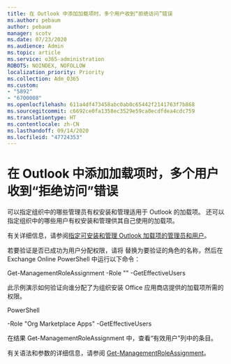 ```yaml
---
title: 在 Outlook 中添加加载项时，多个用户收到“拒绝访问”错误
ms.author: pebaum
author: pebaum
manager: scotv
ms.date: 07/23/2020
ms.audience: Admin
ms.topic: article
ms.service: o365-administration
ROBOTS: NOINDEX, NOFOLLOW
localization_priority: Priority
ms.collection: Adm_O365
ms.custom:
- "5892"
- "6700008"
ms.openlocfilehash: 611a4df473458abc0ab0c65442f2141763f7b868
ms.sourcegitcommit: c6692ce0fa1358ec3529e59ca0ecdfdea4cdc759
ms.translationtype: HT
ms.contentlocale: zh-CN
ms.lasthandoff: 09/14/2020
ms.locfileid: "47724353"
---
```

# <a name="multiple-users-get-access-denied-error-while-adding-add-ins-in-outlook"></a>在 Outlook 中添加加载项时，多个用户收到“拒绝访问”错误

可以指定组织中的哪些管理员有权安装和管理适用于 Outlook 的加载项。 还可以指定组织中的哪些用户有权安装和管理供其自己使用的加载项。

有关详细信息，请参阅[指定可安装和管理 Outlook 加载项的管理员和用户](https://docs.microsoft.com/exchange/clients-and-mobile-in-exchange-online/add-ins-for-outlook/specify-who-can-install-and-manage-add-ins)。

若要验证是否已成功为用户分配权限，请将 <Role Name> 替换为要验证的角色的名称，然后在 Exchange Online PowerShell 中运行以下命令：

Get-ManagementRoleAssignment -Role "<Role Name>" -GetEffectiveUsers

此示例演示如何验证向谁分配了为组织安装 Office 应用商店提供的加载项所需的权限。

PowerShell

-Role "Org Marketplace Apps" -GetEffectiveUsers

在结果 Get-ManagementRoleAssignment 中，查看“有效用户”列中的条目。

有关语法和参数的详细信息，请参阅 [Get-ManagementRoleAssignment](https://docs.microsoft.com/powershell/module/exchange/get-managementroleassignment)。
 